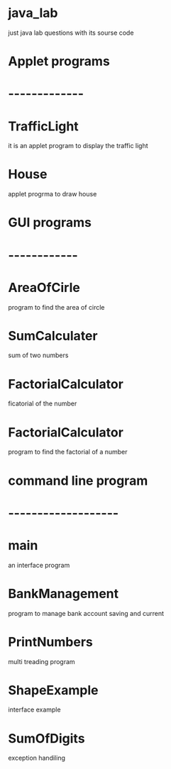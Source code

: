 # java_lab
just java lab questions with its sourse code
# Applet programs 
# -------------
# TrafficLight
it is an applet program to display the traffic light
# House
applet progrma to draw house

# GUI programs
# ------------
# AreaOfCirle
program to find the area of circle
# SumCalculater 
sum of two numbers
# FactorialCalculator
ficatorial of the number

# FactorialCalculator
 program to find the factorial of a number

 # command line program
# -------------------
# main
an interface program
# BankManagement
program to manage bank account saving and current
# PrintNumbers
multi treading program
# ShapeExample 
interface example
# SumOfDigits
exception handiling
